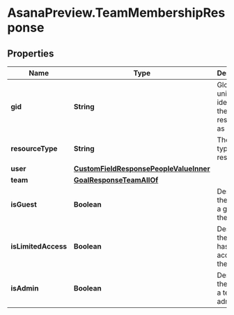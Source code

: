 # AsanaPreview.TeamMembershipResponse

## Properties

Name | Type | Description | Notes
------------ | ------------- | ------------- | -------------
**gid** | **String** | Globally unique identifier of the resource, as a string. | [optional] [readonly] 
**resourceType** | **String** | The base type of this resource. | [optional] [readonly] 
**user** | [**CustomFieldResponsePeopleValueInner**](CustomFieldResponsePeopleValueInner.md) |  | [optional] 
**team** | [**GoalResponseTeamAllOf**](GoalResponseTeamAllOf.md) |  | [optional] 
**isGuest** | **Boolean** | Describes if the user is a guest in the team. | [optional] 
**isLimitedAccess** | **Boolean** | Describes if the user has limited access to the team. | [optional] 
**isAdmin** | **Boolean** | Describes if the user is a team admin. | [optional] 


